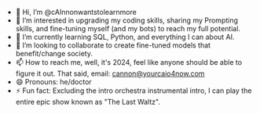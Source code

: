 - 👋 Hi, I’m @cAInnonwantstolearnmore
- 👀 I’m interested in upgrading my coding skills, sharing my Prompting skills, and fine-tuning myself (and my bots) to reach my full potential.
- 🌱 I’m currently learning SQL, Python, and everything I can about AI.
- 💞️ I’m looking to collaborate to create fine-tuned models that benefit/change society.
- 📫 How to reach me, well, it's 2024, feel like anyone should be able to figure it out. That said, email: cannon@yourcaio4now.com
- 😄 Pronouns: he/doctor
- ⚡ Fun fact: Excluding the intro orchestra instrumental intro, I can play the entire epic show known as "The Last Waltz". 

<!---
cAInnonwantstolearnmore/cAInnonwantstolearnmore is a ✨ special ✨ repository because its `README.md` (this file) appears on your GitHub profile.
You can click the Preview link to take a look at your changes.
--->
